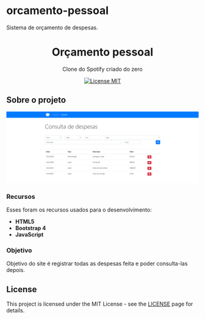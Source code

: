 # orcamento-pessoal
 Sistema de orçamento de despesas.
<h1 align="center">
Orçamento pessoal
</h1>

<p align="center">Clone do Spotify criado do zero</p>

<p align="center">
  <a href="https://opensource.org/licenses/MIT">
    <img src="https://img.shields.io/badge/License-MIT-blue.svg" alt="License MIT">
  </a>
</p>

## Sobre o projeto
<img src="tela-consulta-despesas.png" ></img>
### Recursos
Esses foram os recursos usados para o desenvolvimento:

- **HTML5** 
- **Bootstrap 4**
- **JavaScript**

### Objetivo
Objetivo do site é registrar todas as despesas feita e poder consulta-las depois.

## License

This project is licensed under the MIT License - see the [LICENSE](https://opensource.org/licenses/MIT) page for details.
